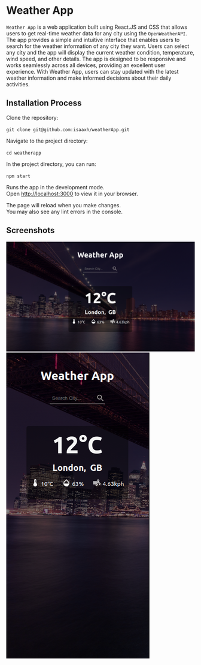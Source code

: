 # Weather App

`Weather App` is a web application built using React.JS and CSS that allows users to get real-time weather data for any city using the `OpenWeatherAPI`. The app provides a simple and intuitive interface that enables users to search for the weather information of any city they want. Users can select any city and the app will display the current weather condition, temperature, wind speed, and other details. The app is designed to be responsive and works seamlessly across all devices, providing an excellent user experience. With Weather App, users can stay updated with the latest weather information and make informed decisions about their daily activities.

## Installation Process

Clone the repository:

`git clone git@github.com:isaaxh/weatherApp.git`

Navigate to the project directory:

`cd weatherapp`

In the project directory, you can run:

`npm start`

Runs the app in the development mode.\
Open [http://localhost:3000](http://localhost:3000) to view it in your browser.

The page will reload when you make changes.\
You may also see any lint errors in the console.

## Screenshots

![Desktop screenshot](./src/imgs/screeenshot1.png)
![Mobile screenshot](./src/imgs/screenshot2.png)
